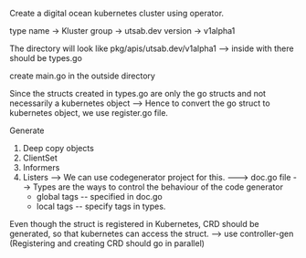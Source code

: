 Create a digital ocean kubernetes cluster using operator.

type name -> Kluster
group -> utsab.dev
version -> v1alpha1

The directory will look like
pkg/apis/utsab.dev/v1alpha1 --> inside with there should be types.go

create main.go in the outside directory

Since the structs created in types.go are only the go structs
and not necessarily a kubernetes object
--> Hence to convert the go struct to kubernetes object,
    we use register.go file.

Generate
1. Deep copy objects
2. ClientSet
3. Informers
4. Listers
--> We can use codegenerator project for this.
---> doc.go file
--> Types are the ways to control the behaviour of the code generator
    - global tags -- specified in doc.go
    - local tags -- specify tags in types.

Even though the struct is registered in Kubernetes,
CRD should be generated, so that kubernetes can access the struct.
--> use controller-gen
(Registering and creating CRD should go in parallel)
